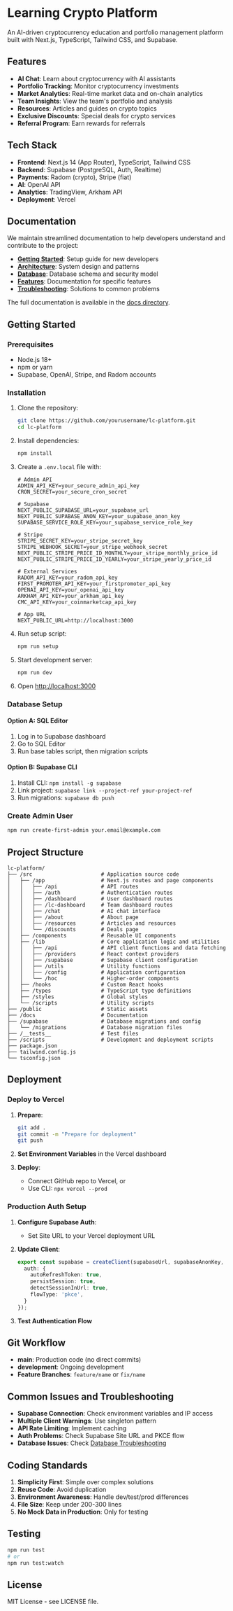 # Learning Crypto Platform

An AI-driven cryptocurrency education and portfolio management platform built with Next.js, TypeScript, Tailwind CSS, and Supabase.

## Features

- **AI Chat**: Learn about cryptocurrency with AI assistants
- **Portfolio Tracking**: Monitor cryptocurrency investments
- **Market Analytics**: Real-time market data and on-chain analytics
- **Team Insights**: View the team's portfolio and analysis
- **Resources**: Articles and guides on crypto topics
- **Exclusive Discounts**: Special deals for crypto services
- **Referral Program**: Earn rewards for referrals

## Tech Stack

- **Frontend**: Next.js 14 (App Router), TypeScript, Tailwind CSS
- **Backend**: Supabase (PostgreSQL, Auth, Realtime)
- **Payments**: Radom (crypto), Stripe (fiat)
- **AI**: OpenAI API
- **Analytics**: TradingView, Arkham API
- **Deployment**: Vercel

## Documentation

We maintain streamlined documentation to help developers understand and contribute to the project:

- [**Getting Started**](docs/getting-started.md): Setup guide for new developers
- [**Architecture**](docs/ARCHITECTURE.md): System design and patterns
- [**Database**](docs/DATABASE.md): Database schema and security model
- [**Features**](docs/README.md#features): Documentation for specific features
- [**Troubleshooting**](docs/guides/troubleshooting.md): Solutions to common problems

The full documentation is available in the [docs directory](docs/README.md).

## Getting Started

### Prerequisites

- Node.js 18+
- npm or yarn
- Supabase, OpenAI, Stripe, and Radom accounts

### Installation

1. Clone the repository:
   ```bash
   git clone https://github.com/yourusername/lc-platform.git
   cd lc-platform
   ```

2. Install dependencies:
   ```bash
   npm install
   ```

3. Create a `.env.local` file with:
   ```
   # Admin API
   ADMIN_API_KEY=your_secure_admin_api_key
   CRON_SECRET=your_secure_cron_secret

   # Supabase
   NEXT_PUBLIC_SUPABASE_URL=your_supabase_url
   NEXT_PUBLIC_SUPABASE_ANON_KEY=your_supabase_anon_key
   SUPABASE_SERVICE_ROLE_KEY=your_supabase_service_role_key

   # Stripe
   STRIPE_SECRET_KEY=your_stripe_secret_key
   STRIPE_WEBHOOK_SECRET=your_stripe_webhook_secret
   NEXT_PUBLIC_STRIPE_PRICE_ID_MONTHLY=your_stripe_monthly_price_id
   NEXT_PUBLIC_STRIPE_PRICE_ID_YEARLY=your_stripe_yearly_price_id

   # External Services
   RADOM_API_KEY=your_radom_api_key
   FIRST_PROMOTER_API_KEY=your_firstpromoter_api_key
   OPENAI_API_KEY=your_openai_api_key
   ARKHAM_API_KEY=your_arkham_api_key
   CMC_API_KEY=your_coinmarketcap_api_key

   # App URL
   NEXT_PUBLIC_URL=http://localhost:3000
   ```

4. Run setup script:
   ```bash
   npm run setup
   ```

5. Start development server:
   ```bash
   npm run dev
   ```

6. Open [http://localhost:3000](http://localhost:3000)

### Database Setup

#### Option A: SQL Editor
1. Log in to Supabase dashboard
2. Go to SQL Editor
3. Run base tables script, then migration scripts

#### Option B: Supabase CLI
1. Install CLI: `npm install -g supabase`
2. Link project: `supabase link --project-ref your-project-ref`
3. Run migrations: `supabase db push`

### Create Admin User

```bash
npm run create-first-admin your.email@example.com
```

## Project Structure

```
lc-platform/
├── /src                      # Application source code
│   ├── /app                  # Next.js routes and page components
│   │   ├── /api              # API routes
│   │   ├── /auth             # Authentication routes
│   │   ├── /dashboard        # User dashboard routes
│   │   ├── /lc-dashboard     # Team dashboard routes
│   │   ├── /chat             # AI chat interface
│   │   ├── /about            # About page
│   │   ├── /resources        # Articles and resources
│   │   └── /discounts        # Deals page
│   ├── /components           # Reusable UI components
│   ├── /lib                  # Core application logic and utilities
│   │   ├── /api              # API client functions and data fetching
│   │   ├── /providers        # React context providers
│   │   ├── /supabase         # Supabase client configuration
│   │   ├── /utils            # Utility functions
│   │   ├── /config           # Application configuration
│   │   └── /hoc              # Higher-order components
│   ├── /hooks                # Custom React hooks
│   ├── /types                # TypeScript type definitions
│   ├── /styles               # Global styles
│   └── /scripts              # Utility scripts
├── /public                   # Static assets
├── /docs                     # Documentation
├── /supabase                 # Database migrations and config
│   └── /migrations           # Database migration files
├── /__tests__                # Test files
├── /scripts                  # Development and deployment scripts
├── package.json
├── tailwind.config.js
└── tsconfig.json
```

## Deployment

### Deploy to Vercel

1. **Prepare**:
   ```bash
   git add .
   git commit -m "Prepare for deployment"
   git push
   ```

2. **Set Environment Variables** in the Vercel dashboard

3. **Deploy**:
   - Connect GitHub repo to Vercel, or
   - Use CLI: `npx vercel --prod`

### Production Auth Setup

1. **Configure Supabase Auth**:
   - Set Site URL to your Vercel deployment URL

2. **Update Client**:
   ```typescript
   export const supabase = createClient(supabaseUrl, supabaseAnonKey, {
     auth: {
       autoRefreshToken: true,
       persistSession: true,
       detectSessionInUrl: true,
       flowType: 'pkce',
     }
   });
   ```

3. **Test Authentication Flow**

## Git Workflow

- **main**: Production code (no direct commits)
- **development**: Ongoing development
- **Feature Branches**: `feature/name` or `fix/name`

## Common Issues and Troubleshooting

- **Supabase Connection**: Check environment variables and IP access
- **Multiple Client Warnings**: Use singleton pattern
- **API Rate Limiting**: Implement caching
- **Auth Problems**: Check Supabase Site URL and PKCE flow
- **Database Issues**: Check [Database Troubleshooting](docs/DATABASE.md#troubleshooting)

## Coding Standards

1. **Simplicity First**: Simple over complex solutions
2. **Reuse Code**: Avoid duplication
3. **Environment Awareness**: Handle dev/test/prod differences
4. **File Size**: Keep under 200-300 lines
5. **No Mock Data in Production**: Only for testing

## Testing

```bash
npm run test
# or
npm run test:watch
```

## License

MIT License - see LICENSE file.
